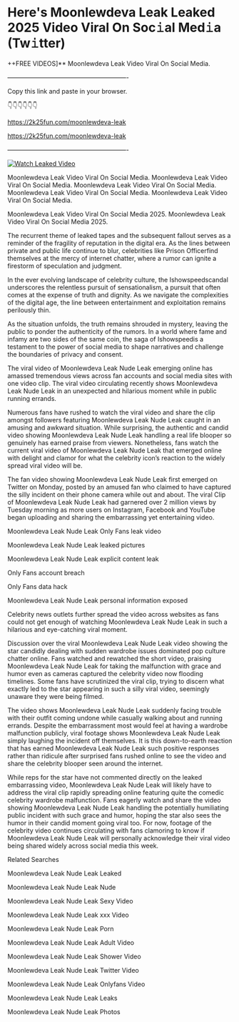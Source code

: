 # Here's Moonlewdeva Leak Leaked 2025 Video Viral On Soc𝚒al Med𝚒a (Tw𝚒tter)

++FREE VIDEOS]** Moonlewdeva Leak Video Viral On Social Media.

———————————————————-

Copy this link and paste in your browser.

👇👇👇👇👇👇

https://2k25fun.com/moonlewdeva-leak

https://2k25fun.com/moonlewdeva-leak

———————————————————-

[![Watch Leaked Video](https://miro.medium.com/v2/resize:fit:828/format:webp/1*cilzJN44JGOrTw9NJCrNHA.gif "Watch Leaked Video")](https://2k25fun.com/moonlewdeva-leak)

Moonlewdeva Leak Video Viral On Social Media. Moonlewdeva Leak Video Viral On Social Media. Moonlewdeva Leak Video Viral On Social Media. Moonlewdeva Leak Video Viral On Social Media. Moonlewdeva Leak Video Viral On Social Media.

Moonlewdeva Leak Video Viral On Social Media 2025. Moonlewdeva Leak Video Viral On Social Media 2025.

The recurrent theme of leaked tapes and the subsequent fallout serves as a reminder of the fragility of reputation in the digital era. As the lines between private and public life continue to blur, celebrities like Prison Officerfind themselves at the mercy of internet chatter, where a rumor can ignite a firestorm of speculation and judgment.

In the ever evolving landscape of celebrity culture, the Ishowspeedscandal underscores the relentless pursuit of sensationalism, a pursuit that often comes at the expense of truth and dignity. As we navigate the complexities of the digital age, the line between entertainment and exploitation remains perilously thin.

As the situation unfolds, the truth remains shrouded in mystery, leaving the public to ponder the authenticity of the rumors. In a world where fame and infamy are two sides of the same coin, the saga of Ishowspeedis a testament to the power of social media to shape narratives and challenge the boundaries of privacy and consent.

The viral video of Moonlewdeva Leak Nude Leak emerging online has amassed tremendous views across fan accounts and social media sites with one video clip. The viral video circulating recently shows Moonlewdeva Leak Nude Leak in an unexpected and hilarious moment while in public running errands.

Numerous fans have rushed to watch the viral video and share the clip amongst followers featuring Moonlewdeva Leak Nude Leak caught in an amusing and awkward situation. While surprising, the authentic and candid video showing Moonlewdeva Leak Nude Leak handling a real life blooper so genuinely has earned praise from viewers. Nonetheless, fans watch the current viral video of Moonlewdeva Leak Nude Leak that emerged online with delight and clamor for what the celebrity icon’s reaction to the widely spread viral video will be.

The fan video showing Moonlewdeva Leak Nude Leak first emerged on Twitter on Monday, posted by an amused fan who claimed to have captured the silly incident on their phone camera while out and about. The viral Clip of Moonlewdeva Leak Nude Leak had garnered over 2 million views by Tuesday morning as more users on Instagram, Facebook and YouTube began uploading and sharing the embarrassing yet entertaining video.

Moonlewdeva Leak Nude Leak Only Fans leak video

Moonlewdeva Leak Nude Leak leaked pictures

Moonlewdeva Leak Nude Leak explicit content leak

Only Fans account breach

Only Fans data hack

Moonlewdeva Leak Nude Leak personal information exposed

Celebrity news outlets further spread the video across websites as fans could not get enough of watching Moonlewdeva Leak Nude Leak in such a hilarious and eye-catching viral moment.

Discussion over the viral Moonlewdeva Leak Nude Leak video showing the star candidly dealing with sudden wardrobe issues dominated pop culture chatter online. Fans watched and rewatched the short video, praising Moonlewdeva Leak Nude Leak for taking the malfunction with grace and humor even as cameras captured the celebrity video now flooding timelines. Some fans have scrutinized the viral clip, trying to discern what exactly led to the star appearing in such a silly viral video, seemingly unaware they were being filmed.

The video shows Moonlewdeva Leak Nude Leak suddenly facing trouble with their outfit coming undone while casually walking about and running errands. Despite the embarrassment most would feel at having a wardrobe malfunction publicly, viral footage shows Moonlewdeva Leak Nude Leak simply laughing the incident off themselves. It is this down-to-earth reaction that has earned Moonlewdeva Leak Nude Leak such positive responses rather than ridicule after surprised fans rushed online to see the video and share the celebrity blooper seen around the internet.

While reps for the star have not commented directly on the leaked embarrassing video, Moonlewdeva Leak Nude Leak will likely have to address the viral clip rapidly spreading online featuring quite the comedic celebrity wardrobe malfunction. Fans eagerly watch and share the video showing Moonlewdeva Leak Nude Leak handling the potentially humiliating public incident with such grace and humor, hoping the star also sees the humor in their candid moment going viral too. For now, footage of the celebrity video continues circulating with fans clamoring to know if Moonlewdeva Leak Nude Leak will personally acknowledge their viral video being shared widely across social media this week.

Related Searches

Moonlewdeva Leak Nude Leak Leaked

Moonlewdeva Leak Nude Leak Nude

Moonlewdeva Leak Nude Leak Sexy Video

Moonlewdeva Leak Nude Leak xxx Video

Moonlewdeva Leak Nude Leak Porn

Moonlewdeva Leak Nude Leak Adult Video

Moonlewdeva Leak Nude Leak Shower Video

Moonlewdeva Leak Nude Leak Twitter Video

Moonlewdeva Leak Nude Leak Onlyfans Video

Moonlewdeva Leak Nude Leak Leaks

Moonlewdeva Leak Nude Leak Photos